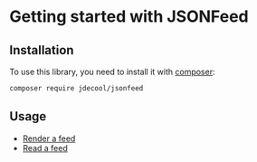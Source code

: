 Getting started with JSONFeed
=============================

## Installation

To use this library, you need to install it with [composer](https://getcomposer.org):

```bash
composer require jdecool/jsonfeed 
```

## Usage

* [Render a feed](render-feed.md)
* [Read a feed](read-feed.md)
